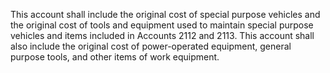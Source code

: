 This account shall include the original cost of special purpose vehicles and the original cost of tools and equipment used to maintain special purpose vehicles and items included in Accounts 2112 and 2113. This account shall also include the original cost of power-operated equipment, general purpose tools, and other items of work equipment.

